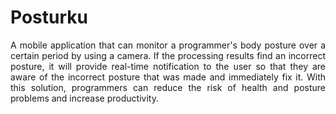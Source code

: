 # Posturku
<p align="justify">A mobile application that can monitor a programmer's body posture over a certain period by using a camera. If the processing results find an incorrect posture, it will provide real-time notification to the user so that they are aware of the incorrect posture that was made and immediately fix it. With this solution, programmers can reduce the risk of health and posture problems and increase productivity.</p>
